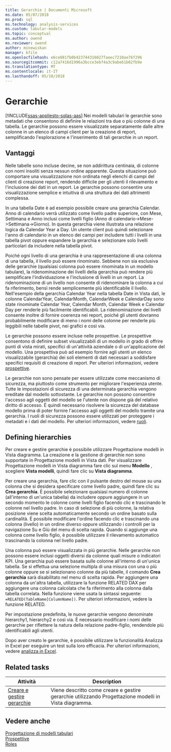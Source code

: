 ```yaml
---
title: Gerarchie | Documenti Microsoft
ms.date: 05/07/2018
ms.prod: sql
ms.technology: analysis-services
ms.custom: tabular-models
ms.topic: conceptual
ms.author: owend
ms.reviewer: owend
author: minewiskan
manager: kfile
ms.openlocfilehash: e6ce881fb0b423744316027faeec7210ae76f296
ms.sourcegitcommit: c12a7416d1996a3bcce3ebf4a3c9abe61b02fb9e
ms.translationtype: MT
ms.contentlocale: it-IT
ms.lasthandoff: 05/10/2018
---
```

# <a name="hierarchies"></a>Gerarchie
[!INCLUDE[ssas-appliesto-sqlas-aas](../../includes/ssas-appliesto-sqlas-aas.md)]
  Nei modelli tabulari le gerarchie sono metadati che consentono di definire le relazioni tra due o più colonne di una tabella. Le gerarchie possono essere visualizzate separatamente dalle altre colonne in un elenco di campi client per la creazione di report, semplificando l'esplorazione e l'inserimento di tali gerarchie in un report.  
  
##  <a name="bkmk_benefits"></a> Vantaggi  
 Nelle tabelle sono incluse decine, se non addirittura centinaia, di colonne con nomi insoliti senza nessun ordine apparente. Questa situazione può comportare una visualizzazione non ordinata negli elenchi di campi del client di creazione report, rendendo difficile per gli utenti il rilevamento e l'inclusione dei dati in un report. Le gerarchie possono consentire una visualizzazione semplice e intuitiva di una struttura dei dati altrimenti complessa.  
  
 In una tabella Date è ad esempio possibile creare una gerarchia Calendar. Anno di calendario verrà utilizzato come livello padre superiore, con Mese, Settimana e Anno inclusi come livelli figlio (Anno di calendario->Mese->Settimana->Giorno). In questa gerarchia viene illustrata una relazione logica da Calendar Year a Day. Un utente client può quindi selezionare l'anno di calendario in un elenco dei campi per includere tutti i livelli in una tabella pivot oppure espandere la gerarchia e selezionare solo livelli particolari da includere nella tabella pivot.  
  
 Poiché ogni livello di una gerarchia è una rappresentazione di una colonna di una tabella, il livello può essere rinominato. Sebbene non sia esclusiva delle gerarchie (qualsiasi colonna può essere rinominata in un modello tabulare), la ridenominazione dei livelli della gerarchia può rendere più semplificare l'individuazione e l'inclusione di livelli in un report. La ridenominazione di un livello non consente di ridenominare la colonna a cui fa riferimento, bensì rende semplicemente più identificabile il livello. Nell'esempio della gerarchia Calendar Year nella tabella Date in Vista dati, le colonne CalendarYear, CalendarMonth, CalendarWeek e CalendarDay sono state rinominate Calendar Year, Calendar Month, Calendar Week e Calendar Day per renderle più facilmente identificabili. La ridenominazione dei livelli consente inoltre di fornire coerenza nei report, poiché gli utenti dovranno probabilmente modificare di meno i nomi delle colonne per renderle più leggibili nelle tabelle pivot, nei grafici e così via.  
  
 Le gerarchie possono essere incluse nelle prospettive. Le prospettive consentono di definire subset visualizzabili di un modello in grado di offrire punti di vista mirati, specifici di un'attività aziendale o di un'applicazione del modello. Una prospettiva può ad esempio fornire agli utenti un elenco visualizzabile (gerarchia) dei soli elementi di dati necessari a soddisfare specifici requisiti di creazione di report. Per ulteriori informazioni, vedere [prospettive](../../analysis-services/tabular-models/perspectives-ssas-tabular.md).  
  
 Le gerarchie non sono pensate per essere utilizzate come meccanismo di sicurezza, ma piuttosto come strumento per migliorare l'esperienza utente. Tutte le impostazioni di sicurezza di una determinata gerarchia vengono ereditate dal modello sottostante. Le gerarchie non possono consentire l'accesso agli oggetti del modello se l'utente non dispone già del relativo diritto di accesso. È quindi necessario risolvere la sicurezza del database modello prima di poter fornire l'accesso agli oggetti del modello tramite una gerarchia. I ruoli di sicurezza possono essere utilizzati per proteggere i metadati e i dati del modello. Per ulteriori informazioni, vedere [ruoli](../../analysis-services/tabular-models/roles-ssas-tabular.md).  
  
##  <a name="bkmk_define"></a> Defining hierarchies  
 Per creare e gestire gerarchie è possibile utilizzare Progettazione modelli in Vista diagramma. La creazione e la gestione di gerarchie non sono supportate in Progettazione modelli in Vista dati. Per visualizzare Progettazione modelli in Vista diagramma fare clic sul menu **Modello** , scegliere **Vista modelli**, quindi fare clic su **Vista diagramma**.  
  
 Per creare una gerarchia, fare clic con il pulsante destro del mouse su una colonna che si desidera specificare come livello padre, quindi fare clic su **Crea gerarchia**. È possibile selezionare qualsiasi numero di colonne (all'interno di un'unica tabella) da includere oppure aggiungere in un secondo momento le colonne come livelli figlio facendo clic e trascinando le colonne nel livello padre. In caso di selezione di più colonne, la relativa posizione viene scelta automaticamente secondo un ordine basato sulla cardinalità. È possibile modificare l'ordine facendo clic e trascinando una colonna (livello) in un ordine diverso oppure utilizzando i controlli per la navigazione Su e Giù del menu di scelta rapida. Quando si aggiunge una colonna come livello figlio, è possibile utilizzare il rilevamento automatico trascinando la colonna nel livello padre.  
  
 Una colonna può essere visualizzata in più gerarchie. Nelle gerarchie non possono essere inclusi oggetti diversi da colonne quali misure o indicatori KPI. Una gerarchia può essere basata sulle colonne all'interno di un'unica tabella. Se si effettua una selezione multipla di una misura con una o più colonne oppure se si selezionano colonne da più tabelle, il comando **Crea gerarchia** sarà disabilitato nel menu di scelta rapida. Per aggiungere una colonna da un'altra tabella, utilizzare la funzione RELATED DAX per aggiungere una colonna calcolata che fa riferimento alla colonna dalla tabella correlata. Nella funzione viene usata la sintassi seguente: `=RELATED(TableName[ColumnName])`. Per ulteriori informazioni, vedere la funzione RELATED.  
  
 Per impostazione predefinita, le nuove gerarchie vengono denominate hierarchy1, hierarchy2 e così via. È necessario modificare i nomi delle gerarchie per riflettere la natura della relazione padre-figlio, rendendole più identificabili agli utenti.  
  
 Dopo aver creato le gerarchie, è possibile utilizzare la funzionalità Analizza in Excel per eseguire un test sulla loro efficacia. Per ulteriori informazioni, vedere [analizza in Excel](../../analysis-services/tabular-models/analyze-in-excel-ssas-tabular.md).  
  
##  <a name="bkmk_related_tasks"></a> Related tasks  
  
|Attività|Description|  
|----------|-----------------|  
|[Creare e gestire gerarchie](../../analysis-services/tabular-models/create-and-manage-hierarchies-ssas-tabular.md)|Viene descritto come creare e gestire gerarchie utilizzando Progettazione modelli in Vista diagramma.|  
  
## <a name="see-also"></a>Vedere anche  
 [Progettazione di modelli tabulari](../../analysis-services/tabular-models/tabular-model-designer-ssas.md)   
 [Prospettive](../../analysis-services/tabular-models/perspectives-ssas-tabular.md)   
 [Roles](../../analysis-services/tabular-models/roles-ssas-tabular.md)  
  
  
